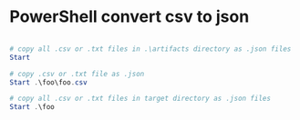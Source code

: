# PowerShell convert csv to json

```ps1

# copy all .csv or .txt files in .\artifacts directory as .json files
Start

# copy .csv or .txt file as .json
Start .\foo\foo.csv

# copy all .csv or .txt files in target directory as .json files
Start .\foo
```
